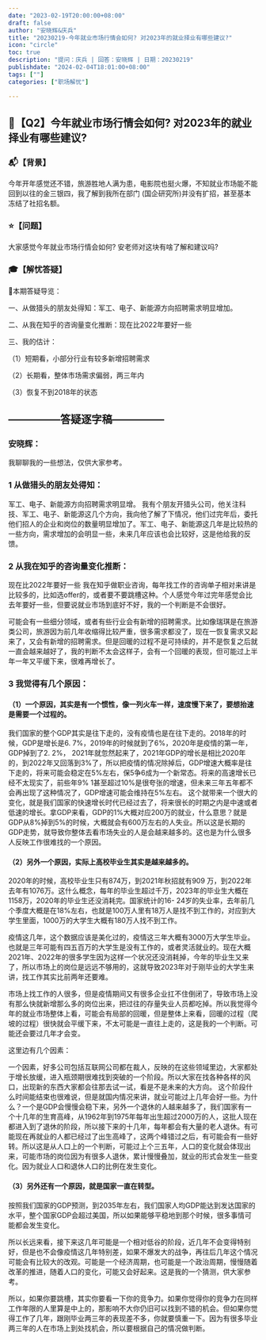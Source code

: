 ```yaml
---
date: "2023-02-19T20:00:00+08:00"
draft: false
author: "安晓辉&庆兵"
title: "20230219-今年就业市场行情会如何? 对2023年的就业择业有哪些建议?"
icon: "circle"
toc: true
description: "提问：庆兵 | 回答：安晓辉 | 日期：20230219"
publishdate: "2024-02-04T18:01:00+08:00"
tags: [""]
categories: ["职场解忧"]

---
```


## 📝【Q2】今年就业市场行情会如何? 对2023年的就业择业有哪些建议?

### 📬【背景】
今年开年感觉还不错，旅游胜地人满为患，电影院也挺火爆，不知就业市场能不能回到以往的金三银四，我了解到我所在部门 (国企研究所)并没有扩招，甚至基本冻结了社招名额。

### ⭐️【问题】
大家感觉今年就业市场行情会如何? 安老师对这块有啥了解和建议吗?

### 🎓【解忧答疑】
📜本期答疑导览：

一、从做猎头的朋友处得知：军工、电子、新能源方向招聘需求明显增加。

二、从我在知乎的咨询量变化推断：现在比2022年要好一些

三、我的估计：

（1）短期看，小部分行业有较多新增招聘需求

（2）长期看，整体市场需求偏弱，两三年内

（3）恢复不到2018年的状态


## —————答疑逐字稿—————

### 安晓辉：
我聊聊我的一些想法，仅供大家参考。

### 1 从做猎头的朋友处得知：
军工、电子、新能源方向招聘需求明显增。
我有个朋友开猎头公司，他关注科技、军工、电子、新能源这几个方向，我向他了解了下情况，他们过完年后，委托他们招人的企业和岗位的数量明显增加了。军工、电子、新能源这几年是比较热的一些方向，需求增加的会明显一些，未来几年应该也会比较好，这是他给我的反馈。

### 2 从我在知乎的咨询量变化推断：
现在比2022年要好一些
我在知乎做职业咨询，每年找工作的咨询单子相对来讲是比较多的，比如选offer的，或者要不要跳槽这种。个人感觉今年过完年感觉会比去年要好一些，但要说就业市场到底好不好，我的一个判断是不会很好。

可能会有一些细分领域，或者有些行业会有新增的招聘需求。比如像瑞琪是在旅游类公司，旅游因为前几年收缩得比较严重，很多需求都没了，现在一恢复需求又起来了，又会有新增的招聘需求。但是回暖的过程不是可持续的，并不是恢复之后就一直会越来越好了，我的判断不太会这样子，会有一个回暖的表现，但可能过上半年一年又平缓下来，很难再增长了。

### 3  我觉得有几个原因：
#### （1）一个原因，其实是有一个惯性，像一列火车一样，速度慢下来了，要想抬速是需要一个过程的。
我们国家的整个GDP其实是往下走的，没有疫情也是在往下走的。2018年的时候，GDP是增长是6. 7%，2019年的时候就到了6%，2020年是疫情的第一年，GDP掉到了2. 2%， 2021年就忽然起来了，2021年GDP的增长是相比2020年的，到2022年又回落到3%了，所以把疫情的情况除掉后，GDP增速大概率是往下走的，将来可能会稳定在5%左右，保5争6成为一个新常态。将来的高速增长已经不太现实了，前些年9% 1甚至超过10%是很夸张的增速，但未来三年五年都不会再出现了这种情况了，GDP增速可能会维持在5%左右。
这个就带来一个很大的变化，就是我们国家的快速增长时代已经过去了，将来很长的时期之内是中速或者低速的增长。拿GDP来看，GDP的1%大概对应200万的就业，什么意思？就是GDP从8%掉到5%的时候，大概就会有600万左右的人失业。所以这是长期的GDP走势，就导致你整体去看市场失业的人是会越来越多的。这也是为什么很多人反映工作很难找的一个原因。

#### （2）另外一个原因，实际上高校毕业生其实是越来越多的。
2020年的时候，高校毕业生只有874万，到2021年秋招就有909 万，到2022年去年有1076万。这什么概念，每年的毕业生超过千万，2023年的毕业生大概在1158万，2020年的毕业生还没消耗完。国家统计的16- 24岁的失业率，去年前几个季度大概是在18%左右，也就是100万人里有18万人是找不到工作的，对应到大学生里面，1000万的大学生大概有180万人找不到工作。

疫情这几年，这个数据应该是美化过的，疫情这三年大概有3000万大学生毕业。也就是三年可能有四五百万的大学生是没有工作的，或者灵活就业的。现在大概2021年、2022年的很多学生因为这样一个状况还没消耗掉，今年的毕业生又来了，所以市场上的岗位是远远不够用的，这就导致2023年对于刚毕业的大学生来讲，找工作其实比前两年还要难。

市场上找工作的人很多，但是疫情期间又有很多企业扛不住倒闭了，导致市场上没有那么快就新增那么多的岗位出来，把过往的存量失业人员都吃掉。所以我觉得今年的就业市场整体上看，可能会有局部的回暖，但是整体上来看，回暖的过程（爬坡的过程）很快就会平缓下来，不太可能是一直往上走的，这是我的一个判断。可能还会要过几年才会变。

这里边有几个因素：

一个因素，好多公司包括互联网公司都在裁人，反映的在这些领域里边，大家都处于增长放缓，进入瓶颈期很难找到突破的一个阶段。所以大家在找各种各样的风口，出现新的东西大家都会往那去试一试，看是不是未来的大方向。
这个阶段什么时间能结束也很难说，但是就国内情况来讲，就业可能过上几年会好一些。为什么？一个是GDP会慢慢会稳下来，另外一个退休的人越来越多了，我们国家有一个十几年的生育高峰，从1962年到1975年每年出生超过2000万的人，这批人现在都进入到了退休的阶段，所以接下来的十几年，每年都会有大量的老人退休。有可能现在再就业的人都已经过了出生高峰了，这两个峰错过之后，有可能会有一些好转。所以这是从人口上的一个判断，可能过上个三五年，人口的变化就会体现出来，可能市场的岗位因为有很多人退休，累计慢慢叠加，就业的形式会发生一些变化。因为就业人口和退休人口的比例在发生变化。

#### （3）另外还有一个原因，就是国家一直在转型。
按照我们国家的GDP预测，到2035年左右，我们国家人均GDP能达到发达国家的水平，整个国家GDP会超过美国，所以如果能够平稳地到那个时候，很多事情可能都会发生变化。

所以长远来看，接下来这几年可能是一个相对低谷的阶段，近几年不会变得特别好，但是也不会像疫情这几年特别差，如果不爆发大的战争，再往后几年这个情况可能会有比较大的改观。可能是一个经济周期，也可能是一个政治周期，慢慢随着改革的推进，随着人口的变化，可能又会好起来。这是我的一个猜测，供大家参考。

所以，如果你要跳槽，其实你要看一下你的竞争力。如果你觉得你的竞争力在同样工作年限的人里算是中上的，那影响不大你仍旧可以找到不错的机会。但如果你觉得工作了几年，跟刚毕业两三年的表现差不多，你就要慎重一下。因为有很多毕业两三年的人在市场上到处找机会，所以要根据自己的情况做判断。
